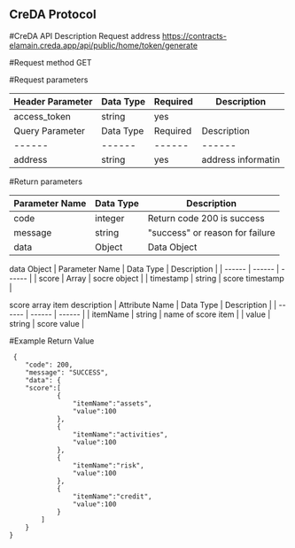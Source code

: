 ## CreDA Protocol

#CreDA API Description
Request address 
https://contracts-elamain.creda.app/api/public/home/token/generate

#Request method 
GET

#Request parameters 

|Header Parameter|Data Type|Required|Description|
| ------ | ------ | ------ | ------ |
|access_token|string|yes||
|Query Parameter|Data Type|Required|Description|
| ------ | ------ | ------ | ------ |
|address|string|yes|address informatin|

#Return parameters

|Parameter Name|Data Type|Description|
| ------ | ------ | ------ |
| code | integer | Return code 200 is success |
| message | string | "success" or reason for failure |
| data | Object | Data Object |


data Object
| Parameter Name | Data Type | Description |
| ------ | ------ | ------ |
| score | Array | socre object |
| timestamp | string | score timestamp |

score array item description
| Attribute Name | Data Type | Description |
| ------ | ------ | ------ |
| itemName | string | name of score item |
| value | string | score value |


#Example Return Value

     {
        "code": 200,
        "message": "SUCCESS",
        "data": {
        "score":[
                {
                    "itemName":"assets",
                    "value":100
                },
                {
                    "itemName":"activities",
                    "value":100
                },
                {
                    "itemName":"risk",
                    "value":100
                },
                {
                    "itemName":"credit",
                    "value":100
                }
            ]
        }
    }










